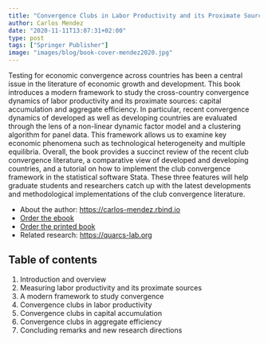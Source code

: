 ```yaml
---
title: "Convergence Clubs in Labor Productivity and its Proximate Sources: Evidence from Developed and Developing Countries"
author: Carlos Mendez
date: "2020-11-11T13:07:31+02:00"
type: post
tags: ["Springer Publisher"]
image: "images/blog/book-cover-mendez2020.jpg"
---
```



Testing for economic convergence across countries has been a central issue in the literature of economic growth and development. This book introduces a modern framework to study the cross-country convergence dynamics of labor productivity and its proximate sources: capital accumulation and aggregate efficiency. In particular, recent convergence dynamics of developed as well as developing countries are evaluated through the lens of a non-linear dynamic factor model and a clustering algorithm for panel data. This framework allows us to examine key economic phenomena such as technological heterogeneity and multiple equilibria. Overall, the book provides a succinct review of the recent club convergence literature, a comparative view of developed and developing countries, and a tutorial on how to implement the club convergence framework in the statistical software Stata. These three features will help graduate students and researchers catch up with the latest developments and methodological implementations of the club convergence literature.


- About the author: <https://carlos-mendez.rbind.io>
- [Order the ebook](https://www.springer.com/gp/book/9789811586286)
- [Order the printed book](https://www.amazon.co.jp/Convergence-Clubs-Productivity-Proximate-Sources/dp/9811586284/ref=sr_1_1?dchild=1&keywords=%22Convergence+Clubs+in+Labor+Productivity+and+its+Proximate+Sources%22&qid=1599180007&sr=8-1) 
- Related research: <https://quarcs-lab.org>

## Table of contents

1.  Introduction and overview
2.  Measuring labor productivity and its proximate sources
3.  A modern framework to study convergence
4.	Convergence clubs in labor productivity
5.  Convergence clubs in capital accumulation
6.  Convergence clubs in aggregate efficiency
7.  Concluding remarks and new research directions





